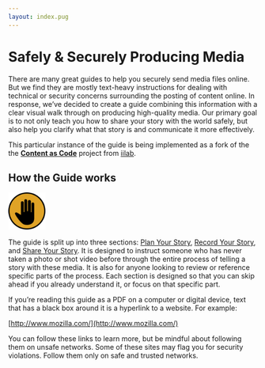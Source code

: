 ```yaml
---
layout: index.pug
---
```


# Safely & Securely Producing Media

There are many great guides to help you securely send media files online. But we find they are mostly text-heavy instructions for dealing with technical or security concerns surrounding the posting of content online. In response, we’ve decided to create a guide combining this information with a clear visual walk through on producing high-quality media. Our primary goal is to not only teach you how to share your story with the world safely, but also help you clarify what that story is and communicate it more effectively.

This particular instance of the guide is being implemented as a fork of the the [**Content as Code**](https://github.com/iilab/contentascode) project from [iilab](http://iilab.org).

## How the Guide works

<img src="images/stop.svg" alt="stop" height="75" width="75"></img>

The guide is split up into three sections: [Plan Your Story](plan), [Record Your Story](record), and [Share Your Story](share). It is designed to instruct someone who has never taken a photo or shot video before through the entire process of telling a story with these media. It is also for anyone looking to review or reference specific parts of the process. Each section is designed so that you can skip ahead if you already understand it, or focus on that specific part.

If you’re reading this guide as a PDF on a computer or digital device, text that has a black box around it is a hyperlink to a website. For example:

[http://www.mozilla.com/](http://www.mozilla.com/)

You can follow these links to learn more, but be mindful about following them on unsafe networks. Some of these sites may flag you for security violations. Follow them only on safe and trusted networks.
